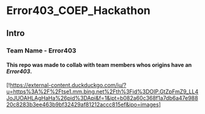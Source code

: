 # Error403_COEP_Hackathon

## Intro
### Team Name - Error403
#### This repo was made to collab with team members whos origins have an *Error403*.
[!https://external-content.duckduckgo.com/iu/?u=https%3A%2F%2Ftse1.mm.bing.net%2Fth%3Fid%3DOIP.GtZpFmZ9_LL4JoJUOAHLAgHaHa%26pid%3DApi&f=1&ipt=b082a60c368f1a7db6a47e98820c8283b3ee463b9bf32429af81212accc815ef&ipo=images]
